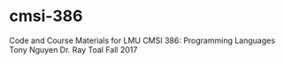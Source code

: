 # cmsi-386
Code and Course Materials for LMU CMSI 386: Programming Languages
Tony Nguyen
Dr. Ray Toal
Fall 2017

